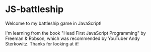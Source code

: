 # JS-battleship

Welcome to my battleship game in JavaScript! 

I'm learning from the book "Head First JavaScript Programming" by Freeman & Robson, which was recommended by YouTuber Andy Sterkowitz. Thanks for looking at it!